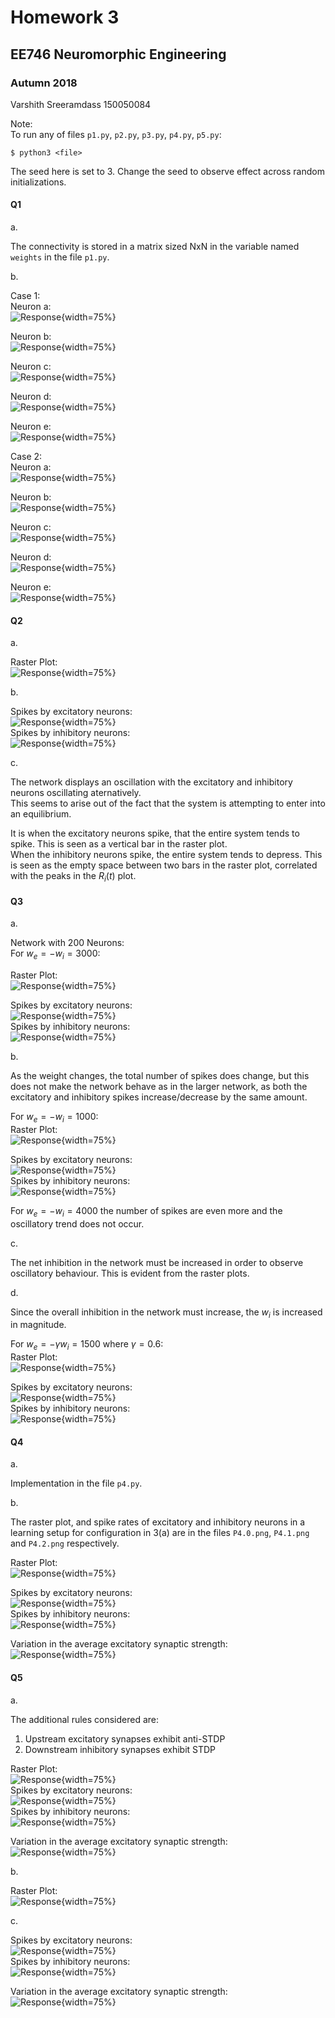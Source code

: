 # Homework 3
## EE746 Neuromorphic Engineering
### Autumn 2018

Varshith Sreeramdass
150050084

Note:  
To run any of files `p1.py`, `p2.py`, `p3.py`, `p4.py`, `p5.py`:  
```
$ python3 <file>
``` 
The seed here is set to 3. Change the seed to observe effect across random initializations.  

#### Q1

a.  

The connectivity is stored in a matrix sized NxN in the variable named `weights` in the file `p1.py`.  

b.  

Case 1:  
Neuron a:  
![Response](P1.1.0.png ){width=75%}  

Neuron b:  
![Response](P1.1.1.png ){width=75%}  

Neuron c:  
![Response](P1.1.2.png ){width=75%}  

Neuron d:  
![Response](P1.1.3.png ){width=75%}  

Neuron e:  
![Response](P1.1.4.png ){width=75%}  

Case 2:  
Neuron a:  
![Response](P1.2.0.png ){width=75%}  

Neuron b:  
![Response](P1.2.1.png ){width=75%}  

Neuron c:  
![Response](P1.2.2.png ){width=75%}  

Neuron d:  
![Response](P1.2.3.png ){width=75%}  

Neuron e:  
![Response](P1.2.4.png ){width=75%}  


#### Q2

a.  

Raster Plot:  
![Response](P2.0.png ){width=75%}  

b.  

Spikes by excitatory neurons:  
![Response](P2.1.png ){width=75%}  
Spikes by inhibitory neurons:  
![Response](P2.2.png ){width=75%}  

c.  

The network displays an oscillation with the excitatory and inhibitory neurons oscillating aternatively.  
This seems to arise out of the fact that the system is attempting to enter into an equilibrium.

It is when the excitatory neurons spike, that the entire system tends to spike. This is seen as a vertical bar in the raster plot.  
When the inhibitory neurons spike, the entire system tends to depress. This is seen as the empty space between two bars in the raster plot, correlated with the peaks in the $R_{i}(t)$ plot.  

#### Q3

a.  

Network with 200 Neurons:  
For $w_{e} = -w_{i} = 3000$:  

Raster Plot:  
![Response](P3_3000_1.0.png ){width=75%}  

Spikes by excitatory neurons:  
![Response](P3_3000_1.1.png ){width=75%}  
Spikes by inhibitory neurons:  
![Response](P3_3000_1.2.png ){width=75%}  

b.  

As the weight changes, the total number of spikes does change, but this does not make the network behave as in the larger network, as both the excitatory and inhibitory spikes increase/decrease by the same amount.  

For $w_{e} = -w_{i} = 1000$:  
Raster Plot:  
![Response](P3_1000_1.0.png ){width=75%}  

Spikes by excitatory neurons:  
![Response](P3_1000_1.1.png ){width=75%}  
Spikes by inhibitory neurons:  
![Response](P3_1000_1.2.png ){width=75%}  

For $w_{e} = -w_{i} = 4000$ the number of spikes are even more and the oscillatory trend does not occur.  

c.  

The net inhibition in the network must be increased in order to observe oscillatory behaviour. This is evident from the raster plots.  

d.  

Since the overall inhibition in the network must increase, the $w_{i}$ is increased in magnitude.  

For $w_{e} = - \gamma w_{i} = 1500$ where $\gamma = 0.6$:  
Raster Plot:  
![Response](P3_1500_0_6.0.png ){width=75%}  

Spikes by excitatory neurons:  
![Response](P3_1500_0_6.1.png ){width=75%}  
Spikes by inhibitory neurons:  
![Response](P3_1500_0_6.2.png ){width=75%}  

#### Q4

a.  

Implementation in the file `p4.py`.  

b.  

The raster plot, and spike rates of excitatory and inhibitory neurons in a learning setup for configuration in 3(a) are in the files `P4.0.png`, `P4.1.png` and `P4.2.png` respectively.  

Raster Plot:  
![Response](P4.0.png ){width=75%}  

Spikes by excitatory neurons:  
![Response](P4.1.png ){width=75%}  
Spikes by inhibitory neurons:  
![Response](P4.2.png ){width=75%}  

Variation in the average excitatory synaptic strength:  
![Response](P4.3.png ){width=75%}  

#### Q5

a.  

The additional rules considered are:  
1. Upstream excitatory synapses exhibit anti-STDP  
2. Downstream inhibitory synapses exhibit STDP  

Raster Plot:  
![Response](P5_1000.0.png ){width=75%}  
Spikes by excitatory neurons:  
![Response](P5_1000.1.png ){width=75%}  
Spikes by inhibitory neurons:  
![Response](P5_1000.2.png ){width=75%}  

Variation in the average excitatory synaptic strength:  
![Response](P5_1000.3.png ){width=75%}  

b.  

Raster Plot:  
![Response](P5_2000.0.png ){width=75%}  

c.  

Spikes by excitatory neurons:  
![Response](P5_2000.1.png ){width=75%}  
Spikes by inhibitory neurons:  
![Response](P5_2000.2.png ){width=75%}  

Variation in the average excitatory synaptic strength:  
![Response](P5_2000.3.png ){width=75%}  
